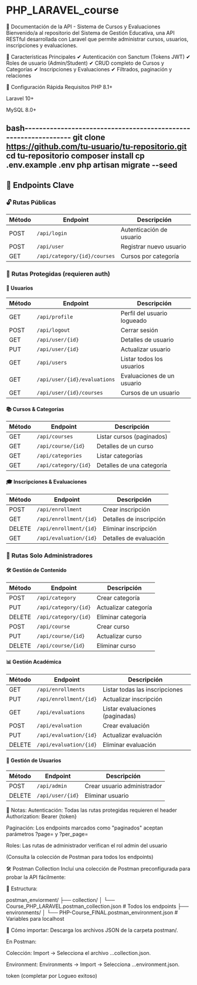 # PHP_LARAVEL_course

📄 Documentación de la API - Sistema de Cursos y Evaluaciones
Bienvenido/a al repositorio del Sistema de Gestión Educativa, una API RESTful desarrollada con Laravel que permite administrar cursos, usuarios, inscripciones y evaluaciones.

🚀 Características Principales
✔ Autenticación con Sanctum (Tokens JWT)
✔ Roles de usuario (Admin/Student)
✔ CRUD completo de Cursos y Categorías
✔ Inscripciones y Evaluaciones
✔ Filtrados, paginación y relaciones

🔌 Configuración Rápida
Requisitos
PHP 8.1+

Laravel 10+

MySQL 8.0+

bash----------------------------------------------------------------
git clone https://github.com/tu-usuario/tu-repositorio.git
cd tu-repositorio
composer install
cp .env.example .env
php artisan migrate --seed
---------------------------------------------------------------------
## 📡 Endpoints Clave

### 🔓 Rutas Públicas
| Método | Endpoint                     | Descripción                          |
|--------|------------------------------|--------------------------------------|
| POST   | `/api/login`                 | Autenticación de usuario             |
| POST   | `/api/user`                  | Registrar nuevo usuario              |
| GET    | `/api/category/{id}/courses` | Cursos por categoría                 |

### 🔐 Rutas Protegidas (requieren auth)
#### 👤 Usuarios
| Método | Endpoint                     | Descripción                          |
|--------|------------------------------|--------------------------------------|
| GET    | `/api/profile`               | Perfil del usuario logueado          |
| POST   | `/api/logout`                | Cerrar sesión                        |
| GET    | `/api/user/{id}`             | Detalles de usuario                  |
| PUT    | `/api/user/{id}`             | Actualizar usuario                   |
| GET    | `/api/users`                 | Listar todos los usuarios            |
| GET    | `/api/user/{id}/evaluations` | Evaluaciones de un usuario           |
| GET    | `/api/user/{id}/courses`     | Cursos de un usuario                 |

#### 📚 Cursos & Categorías
| Método | Endpoint              | Descripción                          |
|--------|-----------------------|--------------------------------------|
| GET    | `/api/courses`        | Listar cursos (paginados)            |
| GET    | `/api/course/{id}`    | Detalles de un curso                 |
| GET    | `/api/categories`     | Listar categorías                    |
| GET    | `/api/category/{id}`  | Detalles de una categoría            |

#### 🎓 Inscripciones & Evaluaciones
| Método | Endpoint               | Descripción                          |
|--------|------------------------|--------------------------------------|
| POST   | `/api/enrollment`      | Crear inscripción                    |
| GET    | `/api/enrollment/{id}` | Detalles de inscripción              |
| DELETE | `/api/enrollment/{id}` | Eliminar inscripción                 |
| GET    | `/api/evaluation/{id}` | Detalles de evaluación               |

### 👑 Rutas Solo Administradores
#### 🛠 Gestión de Contenido
| Método | Endpoint              | Descripción                          |
|--------|-----------------------|--------------------------------------|
| POST   | `/api/category`       | Crear categoría                      |
| PUT    | `/api/category/{id}`  | Actualizar categoría                 |
| DELETE | `/api/category/{id}`  | Eliminar categoría                   |
| POST   | `/api/course`         | Crear curso                          |
| PUT    | `/api/course/{id}`    | Actualizar curso                     |
| DELETE | `/api/course/{id}`    | Eliminar curso                       |

#### 📊 Gestión Académica
| Método | Endpoint               | Descripción                          |
|--------|------------------------|--------------------------------------|
| GET    | `/api/enrollments`     | Listar todas las inscripciones       |
| PUT    | `/api/enrollment/{id}` | Actualizar inscripción               |
| GET    | `/api/evaluations`     | Listar evaluaciones (paginadas)      |
| POST   | `/api/evaluation`      | Crear evaluación                     |
| PUT    | `/api/evaluation/{id}` | Actualizar evaluación                |
| DELETE | `/api/evaluation/{id}` | Eliminar evaluación                  |

#### 👥 Gestión de Usuarios
| Método | Endpoint          | Descripción                          |
|--------|-------------------|--------------------------------------|
| POST   | `/api/admin`      | Crear usuario administrador          |
| DELETE | `/api/user/{id}`  | Eliminar usuario                     |

📌 Notas:
Autenticación: Todas las rutas protegidas requieren el header Authorization: Bearer {token}

Paginación: Los endpoints marcados como "paginados" aceptan parámetros ?page= y ?per_page=

Roles: Las rutas de administrador verifican el rol admin del usuario

(Consulta la colección de Postman para todos los endpoints)

🛠 Postman Collection
Incluí una colección de Postman preconfigurada para probar la API fácilmente:

📂 Estructura:

postman_enviorment/
├── collection/
│   └── Course_PHP_LARAVEL.postman_collection.json  # Todos los endpoints
├── environments/
│   └── PHP-Course_FINAL.postman_environment.json  # Variables para localhost


📌  Cómo importar:
Descarga los archivos JSON de la carpeta postman/.

En Postman:

Colección: Import → Selecciona el archivo ...collection.json.

Environment: Environments → Import → Selecciona ...environment.json.

token	(completar por Logueo exitoso)

